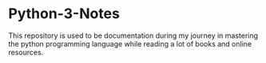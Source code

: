 # Python-3-Notes
This repository is used to be documentation during my journey in mastering the python programming language while reading a lot of books and online resources.

